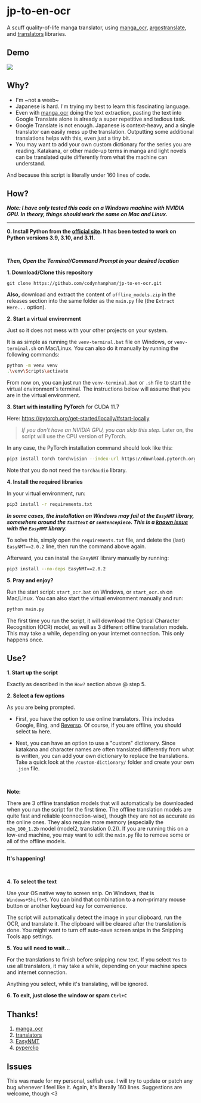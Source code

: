 # jp-to-en-ocr
A scuff quality-of-life manga translator, using [manga_ocr](https://github.com/kha-white/manga-ocr), [argostranslate](https://github.com/argosopentech/argos-translate), and [translators](https://github.com/uliontse/translators) libraries.

## Demo

![](https://github.com/codynhanpham/jp-to-en-ocr/blob/master/jp-en_manga-ocr_demo_15s.gif?raw=true)

## Why?
- I'm ~not a weeb~
- Japanese is hard. I'm trying my best to learn this fascinating language.
- Even with [manga_ocr](https://github.com/kha-white/manga-ocr) doing the text extraction, pasting the text into Google Translate alone is already a super repetitive and tedious task.
- Google Translate is not enough. Japanese is context-heavy, and a single translator can easily mess up the translation. Outputting some additional translations helps with this, even just a tiny bit.
- You may want to add your own custom dictionary for the series you are reading. Katakana, or other made-up terms in manga and light novels can be translated quite differently from what the machine can understand. 

And because this script is literally under 160 lines of code.

## How?

***Note: I have only tested this code on a Windows machine with NVIDIA GPU. In theory, things should work the same on Mac and Linux.***

---
**0. Install Python from the [official site](https://www.python.org/downloads/). It has been tested to work on Python versions 3.9, 3.10, and 3.11.**

</br>

***Then, Open the Terminal/Command Prompt in your desired location***

**1. Download/Clone this repository**
```
git clone https://github.com/codynhanpham/jp-to-en-ocr.git
```
**Also,** download and extract the content of `offline_models.zip` in the releases section into the same folder as the `main.py` file (the `Extract Here...` option).

**2. Start a virtual environment**

Just so it does not mess with your other projects on your system.

It is as simple as running the `venv-terminal.bat` file on Windows, or `venv-terminal.sh` on Mac/Linux. You can also do it manually by running the following commands:
```bash
python -m venv venv
.\venv\Scripts\activate
```

From now on, you can just run the `venv-terminal.bat` or `.sh` file to start the virtual environment's terminal. The instructions below will assume that you are in the virtual environment.

**3. Start with installing PyTorch** for CUDA 11.7

Here: https://pytorch.org/get-started/locally/#start-locally

>*If you don't have an NVIDIA GPU, you can skip this step.* Later on, the script will use the CPU version of PyTorch.

In any case, the PyTorch installation command should look like this:
```bash
pip3 install torch torchvision --index-url https://download.pytorch.org/whl/cu117
```
Note that you do not need the `torchaudio` library.


**4. Install the required libraries**

In your virtual environment, run:
```bash
pip3 install -r requirements.txt
```

***In some cases, the installation on Windows may fail at the `EasyNMT` library, somewhere around the `fasttext` or `sentencepiece`. This is a [known issue](https://github.com/UKPLab/EasyNMT/issues/3) with the `EasyNMT` library.***

To solve this, simply open the `requirements.txt` file, and delete the (last) `EasyNMT==2.0.2` line, then run the command above again.

Afterward, you can install the `EasyNMT` library manually by running:
```bash
pip3 install --no-deps EasyNMT==2.0.2
```

**5. Pray and enjoy?**

Run the start script: `start_ocr.bat` on Windows, or `start_ocr.sh` on Mac/Linux. You can also start the virtual environment manually and run:
```bash
python main.py
```
The first time you run the script, it will download the Optical Character Recognition (OCR) model, as well as 3 different offline translation models. This may take a while, depending on your internet connection. This only happens once.

## Use?

**1. Start up the script**

Exactly as described in the `How?` section above @ step 5.


**2. Select a few options**

As you are being prompted.

- First, you have the option to use online translators. This includes Google, Bing, and [Reverso](https://www.reverso.net/text-translation). Of course, if you are offline, you should select `No` here.

- Next, you can have an option to use a "custom" dictionary. Since katakana and character names are often translated differently from what is written, you can add your own dictionary to replace the translations. Take a quick look at the `/custom-dictionary/` folder and create your own `.json` file.

</br>

**Note:**

There are 3 offline translation models that will automatically be downloaded when you run the script for the first time. The offline translation models are quite fast and reliable (connection-wise), though they are not as accurate as the online ones. They also require more memory (especially the `m2m_100_1.2b` model (model2, translation 0.2)). If you are running this on a low-end machine, you may want to edit the `main.py` file to remove some or all of the offline models.


---
**It's happening!**

</br>

**4. To select the text**

Use your OS native way to screen snip. On Windows, that is `Windows+Shift+S`. You can bind that combination to a non-primary mouse button or another keyboard key for convenience.

The script will automatically detect the image in your clipboard, run the OCR, and translate it. The clipboard will be cleared after the translation is done. You might want to turn off auto-save screen snips in the Snipping Tools app settings.


**5. You will need to wait...**

For the translations to finish before snipping new text. If you select `Yes` to use all translators, it may take a while, depending on your machine specs and internet connection.

Anything you select, while it's translating, will be ignored.

**6. To exit, just close the window or spam `Ctrl+C`**

## Thanks!
1. [manga_ocr](https://github.com/kha-white/manga-ocr)
2. [translators](https://github.com/uliontse/translators)
3. [EasyNMT](https://github.com/UKPLab/EasyNMT)
4. [pyperclip](https://github.com/asweigart/pyperclip)

## Issues
This was made for my personal, selfish use. I will try to update or patch any bug whenever I feel like it. Again, it's literally 160 lines. Suggestions are welcome, though <3
